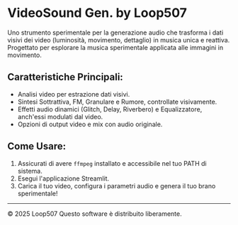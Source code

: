 # VideoSound Gen. by Loop507

Uno strumento sperimentale per la generazione audio che trasforma i dati visivi dei video (luminosità, movimento, dettaglio) in musica unica e reattiva. Progettato per esplorare la musica sperimentale applicata alle immagini in movimento.

## Caratteristiche Principali:
* Analisi video per estrazione dati visivi.
* Sintesi Sottrattiva, FM, Granulare e Rumore, controllate visivamente.
* Effetti audio dinamici (Glitch, Delay, Riverbero) e Equalizzatore, anch'essi modulati dal video.
* Opzioni di output video e mix con audio originale.

## Come Usare:
1.  Assicurati di avere `ffmpeg` installato e accessibile nel tuo PATH di sistema.
2.  Esegui l'applicazione Streamlit.
3.  Carica il tuo video, configura i parametri audio e genera il tuo brano sperimentale!

---

© 2025 Loop507
Questo software è distribuito liberamente.
